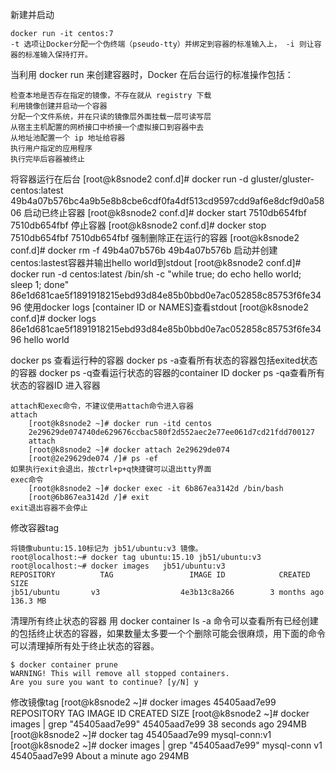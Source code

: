 新建并启动

    docker run -it centos:7
    -t 选项让Docker分配一个伪终端（pseudo-tty）并绑定到容器的标准输入上， -i 则让容器的标准输入保持打开。
当利用 docker run 来创建容器时，Docker 在后台运行的标准操作包括：

    检查本地是否存在指定的镜像，不存在就从 registry 下载
    利用镜像创建并启动一个容器
    分配一个文件系统，并在只读的镜像层外面挂载一层可读写层
    从宿主主机配置的网桥接口中桥接一个虚拟接口到容器中去
    从地址池配置一个 ip 地址给容器
    执行用户指定的应用程序
    执行完毕后容器被终止

将容器运行在后台
[root@k8snode2 conf.d]# docker run -d gluster/gluster-centos:latest 
49b4a07b576bc4a9b5e8b8cbe6cdf0fa4df513cd9597cdd9af6e8dcf9d0a5806
启动已终止容器
[root@k8snode2 conf.d]# docker start 7510db654fbf
7510db654fbf
停止容器
[root@k8snode2 conf.d]# docker stop 7510db654fbf
7510db654fbf
强制删除正在运行的容器
[root@k8snode2 conf.d]# docker rm -f  49b4a07b576b
49b4a07b576b
启动并创建centos:lastest容器并输出hello world到stdout
[root@k8snode2 conf.d]# docker run -d centos:latest /bin/sh -c "while true; do echo hello world; sleep 1; done"
86e1d681cae5f1891918215ebd93d84e85b0bbd0e7ac052858c85753f6fe3496
使用docker logs [container ID or NAMES]查看stdout
[root@k8snode2 conf.d]# docker logs 86e1d681cae5f1891918215ebd93d84e85b0bbd0e7ac052858c85753f6fe3496
hello world

docker ps 查看运行种的容器
docker ps -a查看所有状态的容器包括exited状态的容器
docker ps -q查看运行状态的容器的container ID
docker ps -qa查看所有状态的容器ID
进入容器

    attach和exec命令，不建议使用attach命令进入容器
    attach
        [root@k8snode2 ~]# docker run -itd centos
        2e29629de074740de629676ccbac580f2d552aec2e77ee061d7cd21fdd700127
        attach
        [root@k8snode2 ~]# docker attach 2e29629de074
        [root@2e29629de074 /]# ps -ef
    如果执行exit会退出，按ctrl+p+q快捷键可以退出tty界面
    exec命令
        [root@k8snode2 ~]# docker exec -it 6b867ea3142d /bin/bash
        [root@6b867ea3142d /]# exit
    exit退出容器不会停止

修改容器tag

    将镜像ubuntu:15.10标记为 jb51/ubuntu:v3 镜像。
    root@localhost:~# docker tag ubuntu:15.10 jb51/ubuntu:v3
    root@localhost:~# docker images   jb51/ubuntu:v3
    REPOSITORY          TAG                 IMAGE ID            CREATED             SIZE
    jb51/ubuntu       v3                  4e3b13c8a266        3 months ago        136.3 MB

清理所有终止状态的容器
    用 docker container ls -a 命令可以查看所有已经创建的包括终止状态的容器，如果数量太多要一个个删除可能会很麻烦，用下面的命令可以清理掉所有处于终止状态的容器。

    $ docker container prune
    WARNING! This will remove all stopped containers.
    Are you sure you want to continue? [y/N] y
修改镜像tag
[root@k8snode2 ~]# docker images 45405aad7e99
REPOSITORY          TAG                 IMAGE ID            CREATED             SIZE
[root@k8snode2 ~]# docker images  | grep "45405aad7e99"
<none>                                                                         <none>              45405aad7e99        38 seconds ago      294MB
[root@k8snode2 ~]# docker tag 45405aad7e99 mysql-conn:v1 
[root@k8snode2 ~]# docker images  | grep "45405aad7e99"
mysql-conn                                                                     v1                  45405aad7e99        About a minute ago   294MB

